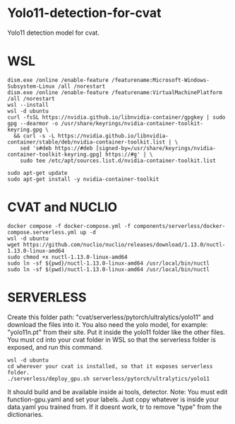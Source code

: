 # Yolo11-detection-for-cvat
Yolo11 detection model for cvat.

# WSL
```
dism.exe /online /enable-feature /featurename:Microsoft-Windows-Subsystem-Linux /all /norestart
dism.exe /online /enable-feature /featurename:VirtualMachinePlatform /all /norestart
wsl --install
wsl -d ubuntu
curl -fsSL https://nvidia.github.io/libnvidia-container/gpgkey | sudo gpg --dearmor -o /usr/share/keyrings/nvidia-container-toolkit-keyring.gpg \
  && curl -s -L https://nvidia.github.io/libnvidia-container/stable/deb/nvidia-container-toolkit.list | \
	sed 's#deb https://#deb [signed-by=/usr/share/keyrings/nvidia-container-toolkit-keyring.gpg] https://#g' | \
	sudo tee /etc/apt/sources.list.d/nvidia-container-toolkit.list
	
sudo apt-get update
sudo apt-get install -y nvidia-container-toolkit
```
# CVAT and NUCLIO
```
docker compose -f docker-compose.yml -f components/serverless/docker-compose.serverless.yml up -d
wsl -d ubuntu
wget https://github.com/nuclio/nuclio/releases/download/1.13.0/nuctl-1.13.0-linux-amd64
sudo chmod +x nuctl-1.13.0-linux-amd64
sudo ln -sf ${pwd}/nuctl-1.13.0-linux-amd64 /usr/local/bin/nuctl
sudo ln -sf $(pwd)/nuctl-1.13.0-linux-amd64 /usr/local/bin/nuctl
```
# SERVERLESS
Create this folder path: "cvat/serverless/pytorch/ultralytics/yolo11" and download the files into it. You also need the yolo model, for example: "yolo11n.pt" from their site. Put it inside the yolo11 folder like the other files.
You must cd into your cvat folder in WSL so that the serverless folder is exposed, and run this command.
```
wsl -d ubuntu
cd wherever your cvat is installed, so that it exposes serverless folder.
./serverless/deploy_gpu.sh serverless/pytorch/ultralytics/yolo11
```
It should build and be available inside ai tools, detector.
Note: You must edit function-gpu.yaml and set your labels. Just copy whatever is inside your data.yaml you trained from. If it doesnt work, tr to remove "type" from the dictionaries.
